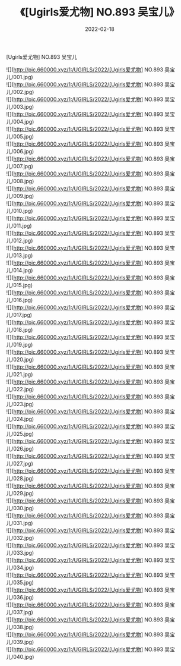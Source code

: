 ﻿---
layout: post
title:  《[Ugirls爱尤物] NO.893 吴宝儿》
date:   2022-02-18
img: http://pic.660000.xyz/1:/UGIRLS/2022/[Ugirls爱尤物] NO.893 吴宝儿/000.jpg
categories: [美女, 清纯, 唯美]
---

[Ugirls爱尤物] NO.893 吴宝儿

 ![](http://pic.660000.xyz/1:/UGIRLS/2022/[Ugirls爱尤物] NO.893 吴宝儿/001.jpg) <br>![](http://pic.660000.xyz/1:/UGIRLS/2022/[Ugirls爱尤物] NO.893 吴宝儿/002.jpg) <br>![](http://pic.660000.xyz/1:/UGIRLS/2022/[Ugirls爱尤物] NO.893 吴宝儿/003.jpg) <br>![](http://pic.660000.xyz/1:/UGIRLS/2022/[Ugirls爱尤物] NO.893 吴宝儿/004.jpg) <br>![](http://pic.660000.xyz/1:/UGIRLS/2022/[Ugirls爱尤物] NO.893 吴宝儿/005.jpg) <br>![](http://pic.660000.xyz/1:/UGIRLS/2022/[Ugirls爱尤物] NO.893 吴宝儿/006.jpg) <br>![](http://pic.660000.xyz/1:/UGIRLS/2022/[Ugirls爱尤物] NO.893 吴宝儿/007.jpg) <br>![](http://pic.660000.xyz/1:/UGIRLS/2022/[Ugirls爱尤物] NO.893 吴宝儿/008.jpg) <br>![](http://pic.660000.xyz/1:/UGIRLS/2022/[Ugirls爱尤物] NO.893 吴宝儿/009.jpg) <br>![](http://pic.660000.xyz/1:/UGIRLS/2022/[Ugirls爱尤物] NO.893 吴宝儿/010.jpg) <br>![](http://pic.660000.xyz/1:/UGIRLS/2022/[Ugirls爱尤物] NO.893 吴宝儿/011.jpg) <br>![](http://pic.660000.xyz/1:/UGIRLS/2022/[Ugirls爱尤物] NO.893 吴宝儿/012.jpg) <br>![](http://pic.660000.xyz/1:/UGIRLS/2022/[Ugirls爱尤物] NO.893 吴宝儿/013.jpg) <br>![](http://pic.660000.xyz/1:/UGIRLS/2022/[Ugirls爱尤物] NO.893 吴宝儿/014.jpg) <br>![](http://pic.660000.xyz/1:/UGIRLS/2022/[Ugirls爱尤物] NO.893 吴宝儿/015.jpg) <br>![](http://pic.660000.xyz/1:/UGIRLS/2022/[Ugirls爱尤物] NO.893 吴宝儿/016.jpg) <br>![](http://pic.660000.xyz/1:/UGIRLS/2022/[Ugirls爱尤物] NO.893 吴宝儿/017.jpg) <br>![](http://pic.660000.xyz/1:/UGIRLS/2022/[Ugirls爱尤物] NO.893 吴宝儿/018.jpg) <br>![](http://pic.660000.xyz/1:/UGIRLS/2022/[Ugirls爱尤物] NO.893 吴宝儿/019.jpg) <br>![](http://pic.660000.xyz/1:/UGIRLS/2022/[Ugirls爱尤物] NO.893 吴宝儿/020.jpg) <br>![](http://pic.660000.xyz/1:/UGIRLS/2022/[Ugirls爱尤物] NO.893 吴宝儿/021.jpg) <br>![](http://pic.660000.xyz/1:/UGIRLS/2022/[Ugirls爱尤物] NO.893 吴宝儿/022.jpg) <br>![](http://pic.660000.xyz/1:/UGIRLS/2022/[Ugirls爱尤物] NO.893 吴宝儿/023.jpg) <br>![](http://pic.660000.xyz/1:/UGIRLS/2022/[Ugirls爱尤物] NO.893 吴宝儿/024.jpg) <br>![](http://pic.660000.xyz/1:/UGIRLS/2022/[Ugirls爱尤物] NO.893 吴宝儿/025.jpg) <br>![](http://pic.660000.xyz/1:/UGIRLS/2022/[Ugirls爱尤物] NO.893 吴宝儿/026.jpg) <br>![](http://pic.660000.xyz/1:/UGIRLS/2022/[Ugirls爱尤物] NO.893 吴宝儿/027.jpg) <br>![](http://pic.660000.xyz/1:/UGIRLS/2022/[Ugirls爱尤物] NO.893 吴宝儿/028.jpg) <br>![](http://pic.660000.xyz/1:/UGIRLS/2022/[Ugirls爱尤物] NO.893 吴宝儿/029.jpg) <br>![](http://pic.660000.xyz/1:/UGIRLS/2022/[Ugirls爱尤物] NO.893 吴宝儿/030.jpg) <br>![](http://pic.660000.xyz/1:/UGIRLS/2022/[Ugirls爱尤物] NO.893 吴宝儿/031.jpg) <br>![](http://pic.660000.xyz/1:/UGIRLS/2022/[Ugirls爱尤物] NO.893 吴宝儿/032.jpg) <br>![](http://pic.660000.xyz/1:/UGIRLS/2022/[Ugirls爱尤物] NO.893 吴宝儿/033.jpg) <br>![](http://pic.660000.xyz/1:/UGIRLS/2022/[Ugirls爱尤物] NO.893 吴宝儿/034.jpg) <br>![](http://pic.660000.xyz/1:/UGIRLS/2022/[Ugirls爱尤物] NO.893 吴宝儿/035.jpg) <br>![](http://pic.660000.xyz/1:/UGIRLS/2022/[Ugirls爱尤物] NO.893 吴宝儿/036.jpg) <br>![](http://pic.660000.xyz/1:/UGIRLS/2022/[Ugirls爱尤物] NO.893 吴宝儿/037.jpg) <br>![](http://pic.660000.xyz/1:/UGIRLS/2022/[Ugirls爱尤物] NO.893 吴宝儿/038.jpg) <br>![](http://pic.660000.xyz/1:/UGIRLS/2022/[Ugirls爱尤物] NO.893 吴宝儿/039.jpg) <br>![](http://pic.660000.xyz/1:/UGIRLS/2022/[Ugirls爱尤物] NO.893 吴宝儿/040.jpg) <br>